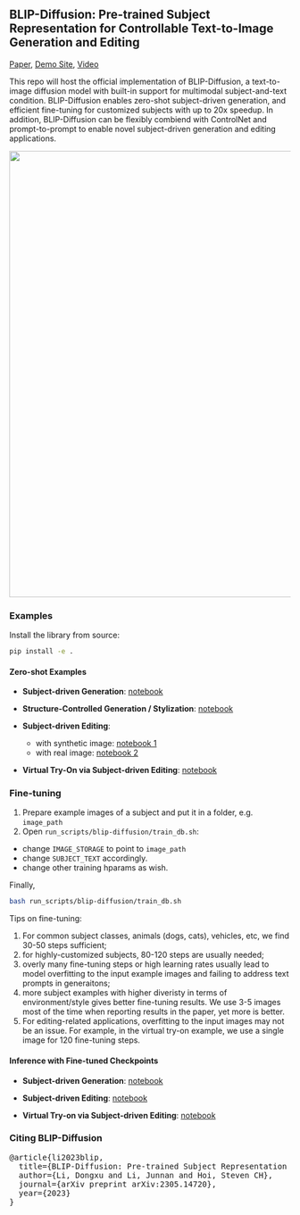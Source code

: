 ## BLIP-Diffusion: Pre-trained Subject Representation for Controllable Text-to-Image Generation and Editing
[Paper](https://arxiv.org/abs/2305.14720), [Demo Site](https://dxli94.github.io/BLIP-Diffusion-website/), [Video](https://youtu.be/Wf09s4JnDb0)

This repo will host the official implementation of BLIP-Diffusion, a text-to-image diffusion model with built-in support for multimodal subject-and-text condition. BLIP-Diffusion enables zero-shot subject-driven generation, and efficient fine-tuning for customized subjects with up to 20x speedup. In addition, BLIP-Diffusion can be flexibly combiend with ControlNet and prompt-to-prompt to enable novel subject-driven generation and editing applications.

<img src="teaser-website.png" width="800">


### Examples

Install the library from source:

```bash
pip install -e .
```

#### Zero-shot Examples
- **Subject-driven Generation**: [notebook](https://github.com/dxli94/LAVIS-2/tree/20230623-blip-diffusion-documentation/projects/blip-diffusion/notebooks/generation_zeroshot.ipynb)

- **Structure-Controlled Generation / Stylization**: [notebook](https://github.com/dxli94/LAVIS-2/tree/20230623-blip-diffusion-documentation/projects/blip-diffusion/notebooks/stylization.ipynb)

- **Subject-driven Editing**:
  - with synthetic image: [notebook 1](https://github.com/dxli94/LAVIS-2/tree/20230623-blip-diffusion-documentation/projects/blip-diffusion/notebooks/editing_synthetic_zeroshot.ipynb)
  - with real image: [notebook 2](https://github.com/dxli94/LAVIS-2/tree/20230623-blip-diffusion-documentation/projects/blip-diffusion/notebooks/editing_real_zeroshot.ipynb)

- **Virtual Try-On via Subject-driven Editing**: [notebook](https://github.com/dxli94/LAVIS-2/tree/20230623-blip-diffusion-documentation/projects/blip-diffusion/notebooks/editing_tryon_zeroshot.ipynb)


### Fine-tuning
1. Prepare example images of a subject and put it in a folder, e.g. ``image_path``
2. Open ``run_scripts/blip-diffusion/train_db.sh``:
-  change ``IMAGE_STORAGE`` to point to ``image_path``
-  change ``SUBJECT_TEXT`` accordingly.
-  change other training hparams as wish.

Finally,

```bash
bash run_scripts/blip-diffusion/train_db.sh
```

Tips on fine-tuning:

1. For common subject classes, animals (dogs, cats), vehicles, etc, we find 30-50 steps sufficient;
2. for highly-customized subjects, 80-120 steps are usually needed;
3. overly many fine-tuning steps or high learning rates usually lead to model overfitting to the input example images and failing to address text prompts in generaitons;
3. more subject examples with higher diveristy in terms of environment/style gives better fine-tuning results. We use 3-5 images most of the time when reporting results in the paper, yet more is better.
4. For editing-related applications, overfitting to the input images may not be an issue. For example, in the virtual try-on example, we use a single image for 120 fine-tuning steps.


#### Inference with Fine-tuned Checkpoints
- **Subject-driven Generation**: [notebook](https://github.com/dxli94/LAVIS-2/tree/20230623-blip-diffusion-documentation/projects/blip-diffusion/notebooks/generation_finetuned_dog.ipynb)

- **Subject-driven Editing**: [notebook](https://github.com/dxli94/LAVIS-2/tree/20230623-blip-diffusion-documentation/projects/blip-diffusion/notebooks/editing_real_finetuned.ipynb)

- **Virtual Try-on via Subject-driven Editing**: [notebook](https://github.com/dxli94/LAVIS-2/tree/20230623-blip-diffusion-documentation/projects/blip-diffusion/notebooks/editing_tryon_finetuned.ipynb)

### Citing BLIP-Diffusion
<pre>
@article{li2023blip,
  title={BLIP-Diffusion: Pre-trained Subject Representation for Controllable Text-to-Image Generation and Editing},
  author={Li, Dongxu and Li, Junnan and Hoi, Steven CH},
  journal={arXiv preprint arXiv:2305.14720},
  year={2023}
}
</pre>